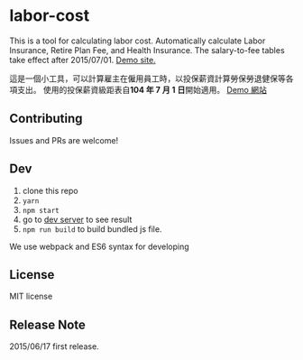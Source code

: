 # labor-cost

This is a tool for calculating labor cost. Automatically calculate Labor Insurance, Retire Plan Fee, and Health Insurance.
The salary-to-fee tables take effect after 2015/07/01.
[Demo site.](http://tw0517tw.github.io/labor-cost)

這是一個小工具，可以計算雇主在僱用員工時，以投保薪資計算勞保勞退健保等各項支出。
使用的投保薪資級距表自**104 年 7 月 1 日**開始適用。
[Demo 網站](http://tw0517tw.github.io/labor-cost)

## Contributing

Issues and PRs are welcome!

## Dev

1.  clone this repo
2.  `yarn`
3.  `npm start`
4.  go to [dev server](http://localhost:3000) to see result
5.  `npm run build` to build bundled js file.

We use webpack and ES6 syntax for developing

## License

MIT license

## Release Note

2015/06/17 first release.
